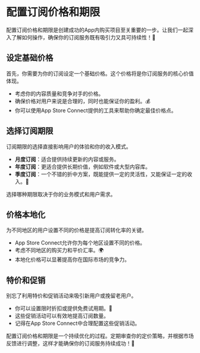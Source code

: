 ﻿# 配置订阅价格和期限

配置订阅价格和期限是创建成功的App内购买项目至关重要的一步。让我们一起深入了解如何操作，确保你的订阅服务既有吸引力又具可持续性！🚀

## 设定基础价格

首先，你需要为你的订阅设定一个基础价格。这个价格将是你订阅服务的核心价值体现。

*   考虑你的内容质量和竞争对手的价格。
*   确保价格对用户来说是合理的，同时也能保证你的盈利。💰
*   你可以使用App Store Connect提供的工具来帮助你确定最佳价格点。

## 选择订阅期限

订阅期限的选择直接影响用户的体验和你的收入模式。

*   **月度订阅**：适合提供持续更新的内容或服务。
*   **年度订阅**：更适合提供长期价值，例如软件或大型内容库。
*   **季度订阅**：一个不错的折中方案，既能提供一定的灵活性，又能保证一定的收入。📅

选择哪种期限取决于你的业务模式和用户需求。

## 价格本地化

为不同地区的用户设置不同的价格是提高订阅转化率的关键。

*   App Store Connect允许你为每个地区设置不同的价格。
*   考虑不同地区的购买力和平价汇率。🌍
*   本地化价格可以显著提高你在国际市场的竞争力。

## 特价和促销

别忘了利用特价和促销活动来吸引新用户或挽留老用户。

*   你可以设置限时折扣或提供免费试用期。🎁
*   这些促销活动可以有效地提高订阅数量。
*   记得在App Store Connect中合理配置这些促销活动。

配置订阅价格和期限是一个持续优化的过程。定期审查你的定价策略，并根据市场反馈进行调整，这样才能确保你的订阅服务持续成功！🎉


